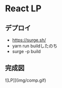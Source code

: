# React LP

## デプロイ
- https://surge.sh/
- yarn run buildしたのち
- surge -p build

## 完成図
![LP]](img/comp.gif)